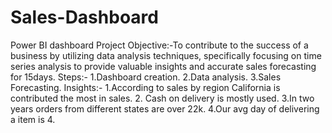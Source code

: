 # Sales-Dashboard
Power BI dashboard
Project Objective:-To contribute to the success of a business by utilizing data analysis techniques, specifically focusing on time series analysis to provide valuable insights and accurate sales forecasting for 15days.
Steps:- 1.Dashboard creation.
        2.Data analysis.
        3.Sales Forecasting.
Insights:- 1.According to sales by region California is contributed the most in sales.
            2. Cash on delivery is mostly used.
            3.In two years orders from different states are over 22k.
            4.Our avg day of delivering a item is 4.
